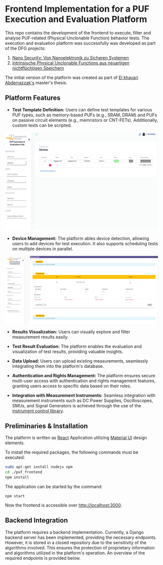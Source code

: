 # Frontend Implementation for a PUF Execution and Evaluation Platform

This repo contains the development of the frontend to execute, filter and analyse PUF-related (Physical Unclonable Function)  behavior tests. The execution and evaluation platform was successfully was developed as part of the DFG projects:

1. [Nano Security: Von Nanoelektronik zu Sicheren Systemen](https://gepris.dfg.de/gepris/projekt/422730034?context=projekt&task=showDetail&id=422730034&)
2. [Intrinsische Physical Unclonable Functions aus neuartigen nichtflüchtigen Speichern](https://gepris.dfg.de/gepris/projekt/440182124)

The initial version of the platform was created as part of [El khayari Abderrazzak's](https://github.com/elkhayari) master's thesis.

## Platform Features

- **Test Template Definition:** Users can define test templates for various PUF types, such as memory-based PUFs (e.g., SRAM, DRAM) and PUFs on passive circuit elements (e.g., memristors or CNT-FETs). Additionally, custom tests can be scripted.

<img src="./doc/figures/deviceInfo.png" alt="figure PUF Platform"/>


- **Device Management:** The platform ables device detection, allowing users to add devices for test execution. It also supports scheduling tests on multiple devices in parallel.

<img src="./doc/figures/testTemplate.png" alt="figure PUF Platform"/>

- **Results Visualization:** Users can visually explore and filter measurement results easily.

- **Test Result Evaluation:** The platform enables the evaluation and visualization of test results, providing valuable insights.

- **Data Upload:** Users can upload existing measurements, seamlessly integrating them into the platform's database.

- **Authentication and Rights Management:** The platform ensures secure multi-user access with authentication and rights management features, granting users access to specific data based on their roles.

- **Integration with Measurement Instruments:** Seamless integration with measurement instruments such as DC Power Supplies, Oscilloscopes, SMUs, and Signal Generators is achieved through the use of the [instrument control library](https://github.com/FlorianFrank/instrument_control_lib).


## Preliminaries & Installation

The platform is written as [React](https://react.dev/) Application utilizing [Material UI](https://mui.com/) design elements.

To install the required packages, the following commands must be executed:

```bash
sudo apt-get install nodejs npm
cd ./puf_frontend
npm install
```

The application can be started by the command:

```
npm start
```

Now the frontend is accessible over [http://localhost:3000](http://localhost:3000).

## Backend Integration

The platform requires a backend implementation. Currently, a Django backend server has been implemented, providing the necessary endpoints. However, it is stored in a closed repository due to the sensitivity of the algorithms involved. This ensures the protection of proprietary information and algorithms utilized in the platform's operation.
An overview of the required endpoints is provided below.


